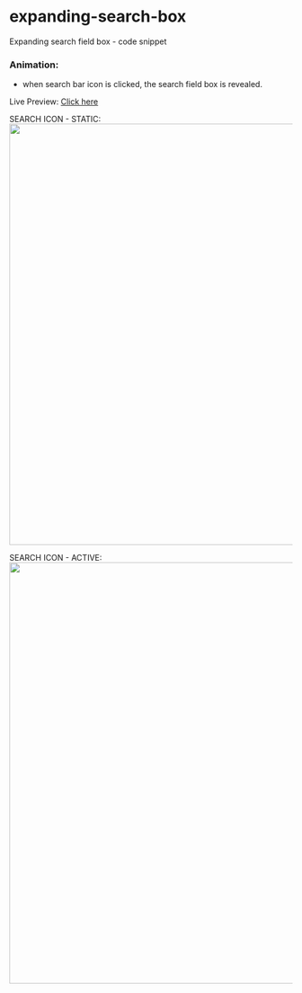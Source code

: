# expanding-search-box
Expanding search field box - code snippet

### Animation:
* when search bar icon is clicked, the search field box is revealed.

Live Preview: [Click here](https://nicolegeorge.github.io/expanding-search-box/)


SEARCH ICON - STATIC: </br>
<a href="#" rel="nofollow"><img height="750" src="" style="max-width:100%;" target="_blank"></a>

SEARCH ICON - ACTIVE: </br>
<a href="#" rel="nofollow"><img height="750" src="" style="max-width:100%;" target="_blank"></a>
